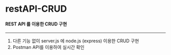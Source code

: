 # restAPI-CRUD

#### REST API 를 이용한 CRUD 구현
--------------------------------------------------

1) 다른 기능 없이 server.js 에 node.js (express) 이용한 CRUD 구현
2) Postman API를 이용하여 실시간 확인
